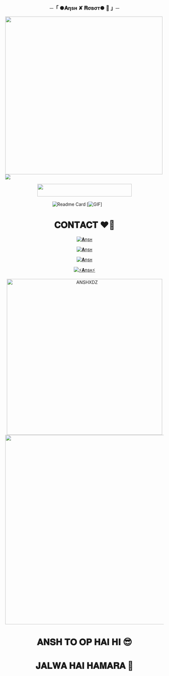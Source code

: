 
<h3 align="center">
    ─「 ●𝐀ηѕн ✘ 𝐑σвσт● 🫧 」─
</h3>

<p3 align="center">
               <img src="https://te.legra.ph/file/d0415b01fa2db47da064c.jpg"width="500">
</h3>

  <img src="https://readme-typing-svg.herokuapp.com?color=DC143C&center=true&lines=──+「+●+𝐀ηѕн+✘+𝐑σвσт+🫧+」+──;𝙰𝙽+𝙰𝙳𝚅𝙰𝙽𝙲𝙴𝙳+𝙶𝚁𝙾𝚄𝙿𝚂+𝙼𝙰𝙽𝙰𝙶𝙴𝙼𝙴𝙽𝚃+𝙱𝙾𝚃+💕&width=600&height=180">


<p align="center"><a href="https://dashboard.heroku.com/new?template=https://github.com/ANSHXDZ/ANSHROBOT"> <img src="https://img.shields.io/badge/Deploy%20On%20Heroku-green?style=for-the-badge&logo=heroku" width="300" height="40.0"/></a></p>

![Readme Card](https://github-readme-stats.vercel.app/api/pin/?username=ANSHXDZ&repo=ANSH-ROBOT&theme=flag-india)
[![GIF](https://github.com/ANSHXDZ/ANSH-ROBOT/blob/main/ANSHXDZ.gif)] ㅤ ㅤㅤ


# 𝐂𝐎𝐍𝐓𝐀𝐂𝐓 ❤💝
<a href="https://t.me/ANSH_XD8"><img title="𝐀ηѕн" src="https://img.shields.io/badge/𝐀ηѕн-%23000000.svg?&style=for-the-badge&logo=telegram&logoColor=61DAFB"></a>

<a href="https://t.me/THE_CASTLESS"><img title="𝐀ηѕн" src="https://img.shields.io/badge/𝙶𝚁𝙾𝚄𝙿-%23000000.svg?&style=for-the-badge&logo=telegram&logoColor=61DAFB"></a>

<a href="https://t.me/THE_CASTLESS"><img title="𝐀ηѕн" src="https://img.shields.io/badge/𝙰𝙱𝙾𝚄𝚃-%23000000.svg?&style=for-the-badge&logo=telegram&logoColor=61DAFB"></a>


   [![⚡𝐀ηѕн⚡](https://github-stats-alpha.vercel.app/api?username=ANSHXDZ "ANSH")](https://github-stats-alpha.vercel.app/api?username=ANSHXDZ   "ANSH-ROBOT")
                  

<p><img width="494" align="center" src="https://github-readme-stats.vercel.app/api/top-langs?username=ANSHXDZ&show_icons=true&locale=en&layout=compact" alt="ANSHXDZ" 

<p3 align="center">
  <img src="https://te.legra.ph/file/5cea919b5057573a849b5.jpg"width="600">
</h3>







# 𝐀𝐍𝐒𝐇 𝐓𝐎 𝐎𝐏 𝐇𝐀𝐈 𝐇𝐈 😎

# 𝐉𝐀𝐋𝐖𝐀 𝐇𝐀𝐈 𝐇𝐀𝐌𝐀𝐑𝐀 🙏
